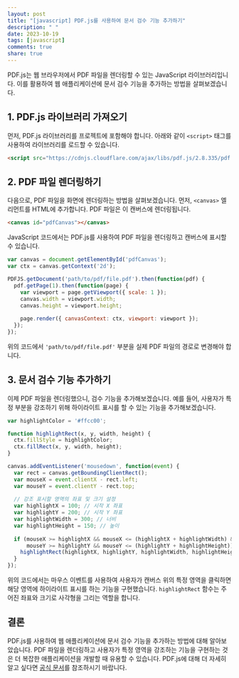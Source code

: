 ```yaml
---
layout: post
title: "[javascript] PDF.js를 사용하여 문서 검수 기능 추가하기"
description: " "
date: 2023-10-19
tags: [javascript]
comments: true
share: true
---
```


PDF.js는 웹 브라우저에서 PDF 파일을 렌더링할 수 있는 JavaScript 라이브러리입니다. 이를 활용하여 웹 애플리케이션에 문서 검수 기능을 추가하는 방법을 살펴보겠습니다.

## 1. PDF.js 라이브러리 가져오기

먼저, PDF.js 라이브러리를 프로젝트에 포함해야 합니다. 아래와 같이 `<script>` 태그를 사용하여 라이브러리를 로드할 수 있습니다.

```html
<script src="https://cdnjs.cloudflare.com/ajax/libs/pdf.js/2.8.335/pdf.min.js"></script>
```

## 2. PDF 파일 렌더링하기

다음으로, PDF 파일을 화면에 렌더링하는 방법을 살펴보겠습니다. 먼저, `<canvas>` 엘리먼트를 HTML에 추가합니다. PDF 파일은 이 캔버스에 렌더링됩니다.

```html
<canvas id="pdfCanvas"></canvas>
```

JavaScript 코드에서는 PDF.js를 사용하여 PDF 파일을 렌더링하고 캔버스에 표시할 수 있습니다.

```javascript
var canvas = document.getElementById('pdfCanvas');
var ctx = canvas.getContext('2d');

PDFJS.getDocument('path/to/pdf/file.pdf').then(function(pdf) {
  pdf.getPage(1).then(function(page) {
    var viewport = page.getViewport({ scale: 1 });
    canvas.width = viewport.width;
    canvas.height = viewport.height;
    
    page.render({ canvasContext: ctx, viewport: viewport });
  });
});
```

위의 코드에서 `'path/to/pdf/file.pdf'` 부분을 실제 PDF 파일의 경로로 변경해야 합니다.

## 3. 문서 검수 기능 추가하기

이제 PDF 파일을 렌더링했으니, 검수 기능을 추가해보겠습니다. 예를 들어, 사용자가 특정 부분을 강조하기 위해 하이라이트 표시를 할 수 있는 기능을 추가해보겠습니다.

```javascript
var highlightColor = '#ffcc00';

function highlightRect(x, y, width, height) {
  ctx.fillStyle = highlightColor;
  ctx.fillRect(x, y, width, height);
}

canvas.addEventListener('mousedown', function(event) {
  var rect = canvas.getBoundingClientRect();
  var mouseX = event.clientX - rect.left;
  var mouseY = event.clientY - rect.top;
  
  // 강조 표시할 영역의 좌표 및 크기 설정
  var highlightX = 100; // 시작 X 좌표
  var highlightY = 200; // 시작 Y 좌표
  var highlightWidth = 300; // 너비
  var highlightHeight = 150; // 높이
  
  if (mouseX >= highlightX && mouseX <= (highlightX + highlightWidth) && 
      mouseY >= highlightY && mouseY <= (highlightY + highlightHeight)) {
    highlightRect(highlightX, highlightY, highlightWidth, highlightHeight);
  }
});
```

위의 코드에서는 마우스 이벤트를 사용하여 사용자가 캔버스 위의 특정 영역을 클릭하면 해당 영역에 하이라이트 표시를 하는 기능을 구현했습니다. `highlightRect` 함수는 주어진 좌표와 크기로 사각형을 그리는 역할을 합니다.

## 결론

PDF.js를 사용하여 웹 애플리케이션에 문서 검수 기능을 추가하는 방법에 대해 알아보았습니다. PDF 파일을 렌더링하고 사용자가 특정 영역을 강조하는 기능을 구현하는 것은 더 복잡한 애플리케이션을 개발할 때 유용할 수 있습니다. PDF.js에 대해 더 자세히 알고 싶다면 [공식 문서](https://mozilla.github.io/pdf.js/)를 참조하시기 바랍니다.